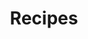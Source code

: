 ---
title: Recipes
layout: list
description: Components specific to Webstop's Recipes, I.E. Recipe blocks, My Cook Book
---